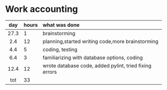 # Work accounting

| day | hours | what was done  |
| :---: | :---| :-----|
| 27.3 | 1   | brainstorming |
| 2.4 | 12   | planning,started writing code,more brainstorming |
| 4.4 | 5    | coding, testing |
| 6.4 | 3    | familiarizing with database options, coding|
| 12.4| 12   | wrote database code, added pylint, tried fixing errors |
| tot | 33   | |
